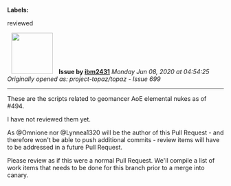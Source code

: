 **Labels:**

reviewed



<a href="https://github.com/ibm2431"><img src="https://avatars3.githubusercontent.com/u/13112942?v=4" width="96" height="96" hspace="10"></img></a> **Issue by [ibm2431](https://github.com/ibm2431)**
_Monday Jun 08, 2020 at 04:54:25_
_Originally opened as: project-topaz/topaz - Issue 699_

----

These are the scripts related to geomancer AoE elemental nukes as of #494.

I have not reviewed them yet.

As @Omnione nor @Lynnea1320 will be the author of this Pull Request - and therefore won't be able to push additional commits - review items will have to be addressed in a future Pull Request.

Please review as if this were a normal Pull Request. We'll compile a list of work items that needs to be done for this branch prior to a merge into canary.
